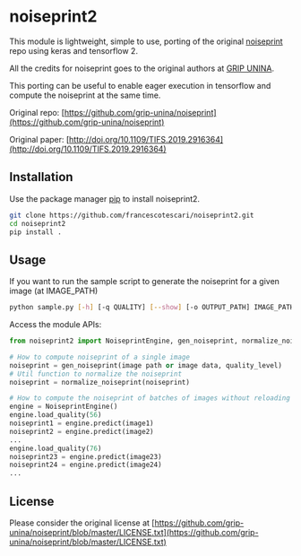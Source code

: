 # noiseprint2

This module is lightweight, simple to use, porting of the original [noiseprint](https://github.com/grip-unina/noiseprint) repo using keras and tensorflow 2.

All the credits for noiseprint goes to the original authors at [GRIP UNINA](http://www.grip.unina.it/).

This porting can be useful to enable eager execution in tensorflow and compute the noiseprint at the same time.

Original repo: [https://github.com/grip-unina/noiseprint](https://github.com/grip-unina/noiseprint)

Original paper: [http://doi.org/10.1109/TIFS.2019.2916364](http://doi.org/10.1109/TIFS.2019.2916364)

## Installation

Use the package manager [pip](https://pip.pypa.io/en/stable/) to install noiseprint2.

```bash
git clone https://github.com/francescotescari/noiseprint2.git
cd noiseprint2
pip install .
```

## Usage

If you want to run the sample script to generate the noiseprint for a given image (at IMAGE_PATH)
```bash
python sample.py [-h] [-q QUALITY] [--show] [-o OUTPUT_PATH] IMAGE_PATH
```

Access the module APIs:

```python
from noiseprint2 import NoiseprintEngine, gen_noiseprint, normalize_noiseprint

# How to compute noiseprint of a single image
noiseprint = gen_noiseprint(image path or image data, quality_level)
# Util function to normalize the noiseprint
noiseprint = normalize_noiseprint(noiseprint)

# How to compute the noiseprint of batches of images without reloading the weights each time:
engine = NoiseprintEngine()
engine.load_quality(56)
noiseprint1 = engine.predict(image1)
noiseprint2 = engine.predict(image2)
...
engine.load_quality(76)
noiseprint23 = engine.predict(image23)
noiseprint24 = engine.predict(image24)
...

```

## License
Please consider the original license at [https://github.com/grip-unina/noiseprint/blob/master/LICENSE.txt](https://github.com/grip-unina/noiseprint/blob/master/LICENSE.txt)
